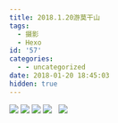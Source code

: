 ```yaml
---
title: 2018.1.20游莫干山
tags:
  - 摄影
  - Hexo
id: '57'
categories:
  - - uncategorized
date: 2018-01-20 18:45:03
hidden: true
---
```



<!-- more -->
![](http://www.whrblog.online/wp-content/uploads/2018/02/23-1024x689.jpg) ![](http://www.whrblog.online/wp-content/uploads/2018/02/21-1024x697.jpg) ![](http://www.whrblog.online/wp-content/uploads/2018/02/22-1024x689.jpg) ![](http://www.whrblog.online/wp-content/uploads/2018/02/20-1024x689.jpg)   ![](http://www.whrblog.online/wp-content/uploads/2018/01/28-1024x689.jpg)